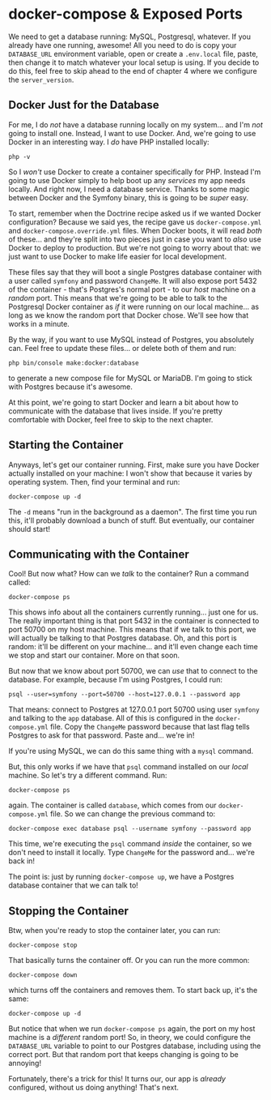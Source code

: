 # docker-compose & Exposed Ports

We need to get a database running: MySQL, Postgresql, whatever. If you already have
one running, awesome! All you need to do is copy your `DATABASE_URL` environment
variable, open or create a `.env.local` file, paste, then change it to match whatever
your local setup is using. If you decide to do this, feel free to skip ahead to
the end of chapter 4 where we configure the `server_version`.

## Docker Just for the Database

For me, I do *not* have a database running locally on my system... and I'm *not*
going to install one. Instead, I want to use Docker. And, we're going to use Docker
in an interesting way. I *do* have PHP installed locally:

```terminal-silent
php -v
```

So I *won't* use Docker to create a container specifically for PHP. Instead I'm going
to use Docker simply to help boot up any *services* my app needs locally. And right
now, I need a database service. Thanks to some magic between Docker and the Symfony
binary, this is going to be *super* easy.

To start, remember when the Doctrine recipe asked us if we wanted Docker
configuration? Because we said yes, the recipe gave us `docker-compose.yml` and
`docker-compose.override.yml` files. When Docker boots, it will read *both* of
these... and they're split into two pieces just in case you want to *also*
use Docker to deploy to production. But we're not going to worry about that: we
just want to use Docker to make life easier for local development.

These files say that they will boot a single Postgres database container
with a user called `symfony` and password `ChangeMe`. It will also expose port
5432 of the container - that's Postgres's normal port - to our *host* machine on
a *random* port. This means that we're going to be able to talk to the Postgresql
Docker container as *if* it were running on our local machine... as long as we know
the random port that Docker chose. We'll see how that works in a minute.

By the way, if you want to use MySQL instead of Postgres, you absolutely can.
Feel free to update these files... or delete both of them and run:

```terminal
php bin/console make:docker:database
```

to generate a new compose file for MySQL or MariaDB. I'm going to stick with Postgres
because it's awesome.

At this point, we're going to start Docker and learn a bit about how to communicate
with the database that lives inside. If you're pretty comfortable with Docker, feel
free to skip to the next chapter.

## Starting the Container

Anyways, let's get our container running. First, make sure you have Docker actually
installed on your machine: I won't show that because it varies by operating system.
Then, find your terminal and run:

```terminal
docker-compose up -d
```

The `-d` means "run in the background as a daemon". The first time you run this,
it'll probably download a bunch of stuff. But eventually, our container should
start!

## Communicating with the Container

Cool! But now what? How can we *talk* to the container? Run a command called:

```terminal
docker-compose ps
```

This shows info about all the containers currently running... just one for us. The
really important thing is that port 5432 in the container is connected to port
50700 on my host machine. This means that if we talk to this port, we will actually
be talking to that Postgres database. Oh, and this port is random: it'll be different
on your machine... and it'll even change each time we stop and start our container.
More on that soon.

But now that we know about port 50700, we can *use* that to connect to the database.
For example, because I'm using Postgres, I could run:

```terminal-silent
psql --user=symfony --port=50700 --host=127.0.0.1 --password app
```

That means: connect to Postgres at 127.0.0.1 port 50700 using user `symfony` and
talking to the `app` database. All of this is configured in the `docker-compose.yml`
file. Copy the `ChangeMe` password because that last flag tells Postgres to ask
for that password. Paste and... we're in!

If you're using MySQL, we can do this same thing with a `mysql` command.

But, this only works if we have that `psql` command installed on our *local*
machine. So let's try a different command. Run:

```terminal
docker-compose ps
```

again. The container is called `database`, which comes from our `docker-compose.yml`
file. So we can change the previous command to:

```terminal
docker-compose exec database psql --username symfony --password app
```

This time, we're executing the `psql` command *inside* the container, so we don't
need to install it locally. Type `ChangeMe` for the password and... we're back in!

The point is: just by running `docker-compose up`, we have a Postgres database
container that we can talk to!

## Stopping the Container

Btw, when you're ready to stop the container later, you can run:

```terminal
docker-compose stop
```

That basically turns the container off. Or you can run the more common:

```terminal
docker-compose down
```


which turns off the containers and removes them. To start back up, it's the same:

```terminal
docker-compose up -d
```

But notice that when we run `docker-compose ps` again, the port on my host machine
is a *different* random port! So, in theory, we could configure the `DATABASE_URL`
variable to point to our Postgres database, including using the correct port. But
that random port that keeps changing is going to be annoying!

Fortunately, there's a trick for this! It turns our, our app is *already* configured,
without us doing anything! That's next.
